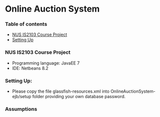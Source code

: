 Online Auction System
======================

### Table of contents
- [NUS IS2103 Course Project](#NUS)
- [Setting Up](#Setup)


### NUS IS2103 Course Project
- Programming language: JavaEE 7
- IDE: Netbeans 8.2

### Setting Up:
- Please copy the file glassfish-resources.xml into OnlineAuctionSystem-ejb/setup folder providing your own database password. 

### Assumptions

